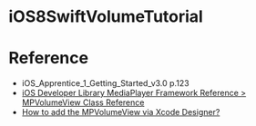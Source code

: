 # iOS8SwiftVolumeTutorial


# Reference

- iOS_Apprentice_1_Getting_Started_v3.0 p.123
- [iOS Developer Library MediaPlayer Framework Reference > MPVolumeView Class Reference](https://developer.apple.com/library/ios/documentation/MediaPlayer/Reference/MPVolumeView_Class/#//apple_ref/occ/instm/MPVolumeView/)
- [How to add the MPVolumeView via Xcode Designer?](http://stackoverflow.com/questions/6020844/how-to-add-the-mpvolumeview-via-xcode-designer)